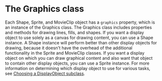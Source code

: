 # The Graphics class

<div>

Each Shape, Sprite, and MovieClip object has a `graphics` property, which is an
instance of the Graphics class. The Graphics class includes properties and
methods for drawing lines, fills, and shapes. If you want a display object to
use solely as a canvas for drawing content, you can use a Shape instance. A
Shape instance will perform better than other display objects for drawing,
because it doesn't have the overhead of the additional functionality in the
Sprite and MovieClip classes. If you want a display object on which you can draw
graphical content and also want that object to contain other display objects,
you can use a Sprite instance. For more information on determining which display
object to use for various tasks, see
[Choosing a DisplayObject subclass](../display-programming/choosing-a-display-object-subclass.md).

</div>
